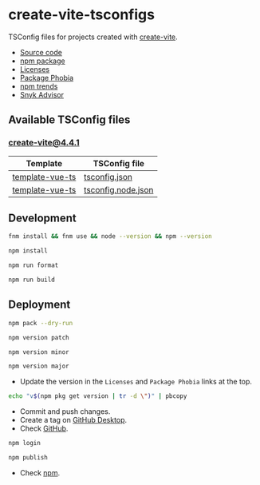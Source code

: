 # create-vite-tsconfigs

TSConfig files for projects created with [create-vite](https://www.npmjs.com/package/create-vite).

- [Source code](https://github.com/joaopalmeiro/create-vite-tsconfigs)
- [npm package](https://www.npmjs.com/package/create-vite-tsconfigs)
- [Licenses](https://licenses.dev/npm/create-vite-tsconfigs/0.2.0)
- [Package Phobia](https://packagephobia.com/result?p=create-vite-tsconfigs@0.2.0)
- [npm trends](https://npmtrends.com/create-vite-tsconfigs)
- [Snyk Advisor](https://snyk.io/advisor/npm-package/create-vite-tsconfigs)

## Available TSConfig files

### [create-vite@4.4.1](https://www.npmjs.com/package/create-vite/v/4.4.1)

| Template                                                                                                        | TSConfig file                                                                                                                         |
| --------------------------------------------------------------------------------------------------------------- | ------------------------------------------------------------------------------------------------------------------------------------- |
| [template-vue-ts](https://github.com/vitejs/vite/tree/create-vite%404.4.1/packages/create-vite/template-vue-ts) | [tsconfig.json](https://github.com/vitejs/vite/blob/create-vite%404.4.1/packages/create-vite/template-vue-ts/tsconfig.json)           |
| [template-vue-ts](https://github.com/vitejs/vite/tree/create-vite%404.4.1/packages/create-vite/template-vue-ts) | [tsconfig.node.json](https://github.com/vitejs/vite/blob/create-vite%404.4.1/packages/create-vite/template-vue-ts/tsconfig.node.json) |

## Development

```bash
fnm install && fnm use && node --version && npm --version
```

```bash
npm install
```

```bash
npm run format
```

```bash
npm run build
```

## Deployment

```bash
npm pack --dry-run
```

```bash
npm version patch
```

```bash
npm version minor
```

```bash
npm version major
```

- Update the version in the `Licenses` and `Package Phobia` links at the top.

```bash
echo "v$(npm pkg get version | tr -d \")" | pbcopy
```

- Commit and push changes.
- Create a tag on [GitHub Desktop](https://github.blog/2020-05-12-create-and-push-tags-in-the-latest-github-desktop-2-5-release/).
- Check [GitHub](https://github.com/joaopalmeiro/create-vite-tsconfigs/tags).

```bash
npm login
```

```bash
npm publish
```

- Check [npm](https://www.npmjs.com/package/create-vite-tsconfigs).
